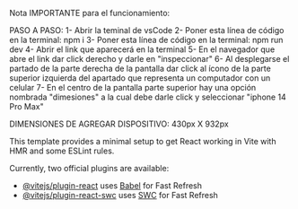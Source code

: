 Nota IMPORTANTE para el funcionamiento:

PASO A PASO:
  1- Abrir la teminal de vsCode
  2- Poner esta línea de código en la terminal: npm i
  3- Poner esta línea de código en la terminal: npm run dev
  4- Abrir el link que aparecerá en la terminal
  5- En el navegador que abre el link dar click derecho y darle en "inspeccionar"
  6- Al desplegarse el partado de la parte derecha de la pantalla dar click al ícono de la parte superior izquierda del apartado que representa un computador con un celular
  7- En el centro de la pantalla parte superior hay una opción nombrada "dimesiones" a la cual debe darle click y seleccionar "iphone 14 Pro Max"

DIMENSIONES DE AGREGAR DISPOSITIVO: 430px X 932px


This template provides a minimal setup to get React working in Vite with HMR and some ESLint rules.

Currently, two official plugins are available:

- [@vitejs/plugin-react](https://github.com/vitejs/vite-plugin-react/blob/main/packages/plugin-react/README.md) uses [Babel](https://babeljs.io/) for Fast Refresh
- [@vitejs/plugin-react-swc](https://github.com/vitejs/vite-plugin-react-swc) uses [SWC](https://swc.rs/) for Fast Refresh
